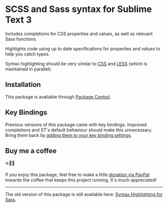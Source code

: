 # SCSS and Sass syntax for Sublime Text 3

Includes completions for CSS properties and values, as well as relevant Sass functions.

Highlights code using up to date specifications for properties and values to help you catch typos.

Syntax highlighting should be very similar to [CSS](https://github.com/sublimehq/Packages/tree/master/CSS) and [LESS](https://github.com/danro/LESS-sublime) (which is maintained in parallel).


## Installation

This package is available through [Package Control](https://packagecontrol.io).

## Key Bindings

Previous versions of this package came with key bindings. Improved completions and ST's default behaviour should make this unnecessary. Bring them back by [adding them to your key binding settings](https://github.com/braver/SublimeSass/blob/2.4.1/Default.sublime-keymap).


## Buy me a coffee 

☕️👌🏻

If you enjoy this package, feel free to make a little [donation via PayPal](https://paypal.me/pools/c/89Rf8xJKlw) towards the coffee that keeps this project running. It's much appreciated!


---

The old version of this package is still available here: [Syntax Highlighting for Sass](https://github.com/P233/Syntax-highlighting-for-Sass).
